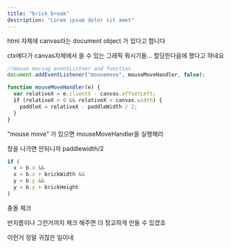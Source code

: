 ```yaml
---
title: "brick break"
description: "Lorem ipsum dolor sit amet"
---
```


html 자체에 canvas라는 document object 가 있다고 합니다

ctx에다가 canvas자체에서 쓸 수 있는 그래픽 뭐시기들… 할당한다음에 했다고 하네요

```jsx
//mouse moving eventListner and function
document.addEventListener("mousemove", mouseMoveHandler, false);

function mouseMoveHandler(e) {
  var relativeX = e.clientX - canvas.offsetLeft;
  if (relativeX > 0 && relativeX < canvas.width) {
    paddleX = relativeX - paddleWidth / 2;
  }
}
```

“mouse move” 가 있으면 mouseMoveHandler을 실행해라

창을 나가면 안되니까 paddlewidth/2

```jsx
if (
  x > b.x &&
  x < b.x + brickWidth &&
  y > b.y &&
  y < b.y + brickHeight
)
```

충돌 체크

반지름이나 그런거까지 체크 해주면 더 정교하게 만들 수 있겠죠

이런거 정말 귀찮은 일이네
